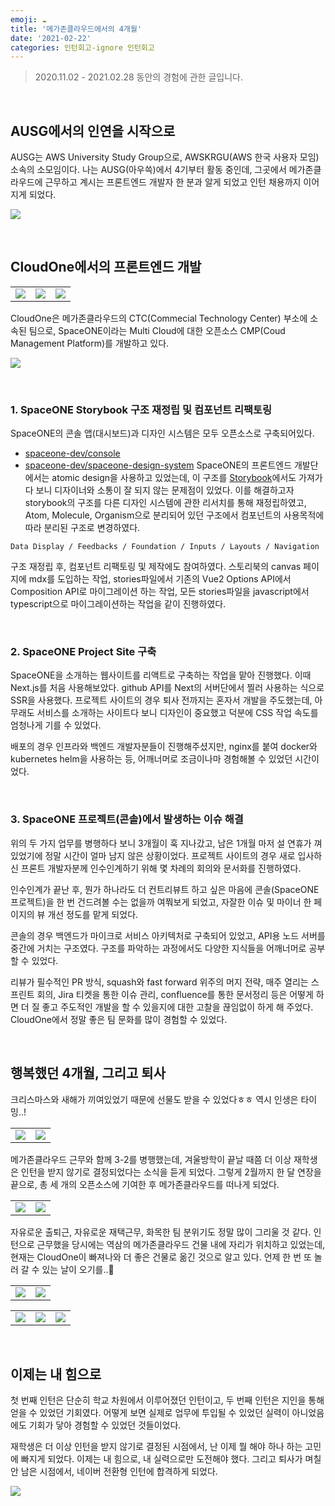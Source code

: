 ```yaml
---
emoji: ☁️
title: '메가존클라우드에서의 4개월'
date: '2021-02-22'
categories: 인턴회고-ignore 인턴회고
---
```


> 2020.11.02 - 2021.02.28 동안의 경험에 관한 글입니다.

&nbsp;

## AUSG에서의 인연을 시작으로

AUSG는 AWS University Study Group으로, AWSKRGU(AWS 한국 사용자 모임) 소속의 소모임이다. 나는 AUSG(아우쓱)에서 4기부터 활동 중인데, 그곳에서 메가존클라우드에 근무하고 계시는 프론트엔드 개발자 한 분과 알게 되었고 인턴 채용까지 이어지게 되었다.

![](2-0.png)

&nbsp;

## CloudOne에서의 프론트엔드 개발

| | | |
| - | - | - |
| ![](2-1.png) | ![](2-2.png) | ![](2-3.png) |


CloudOne은 메가존클라우드의 CTC(Commecial Technology Center) 부소에 소속된 팀으로, SpaceONE이라는 Multi Cloud에 대한 오픈소스 CMP(Coud Management Platform)를 개발하고 있다.

![](2-4.jpeg)

&nbsp;

### 1. SpaceONE Storybook 구조 재정립 및 컴포넌트 리팩토링

SpaceONE의 콘솔 앱(대시보드)과 디자인 시스템은 모두 오픈소스로 구축되어있다.
- [spaceone-dev/console](https://github.com/spaceone-dev/console)
- [spaceone-dev/spaceone-design-system](https://github.com/spaceone-dev/spaceone-design-system)
SpaceONE의 프론트엔드 개발단에서는 atomic design을 사용하고 있었는데, 이 구조를 [Storybook](https://storybook.developer.spaceone.dev/?path=/story/atoms-badges--default-case)에서도 가져가다 보니 디자이너와 소통이 잘 되지 않는 문제점이 있었다. 이를 해결하고자 storybook의 구조를 다른 디자인 시스템에 관한 리서치를 통해 재정립하였고, Atom, Molecule, Organism으로 분리되어 있던 구조에서 컴포넌트의 사용목적에 따라 분리된 구조로 변경하였다.

`Data Display / Feedbacks / Foundation / Inputs / Layouts / Navigation`

구조 재정립 후, 컴포넌트 리팩토링 및 제작에도 참여하였다. 스토리북의 canvas 페이지에 mdx를 도입하는 작업, stories파일에서 기존의 Vue2 Options API에서 Composition API로 마이그레이션 하는 작업, 모든 stories파일을 javascript에서 typescript으로 마이그레이션하는 작업을 같이 진행하였다.

&nbsp;

### 2. SpaceONE Project Site 구축

SpaceONE을 소개하는 웹사이트를 리액트로 구축하는 작업을 맡아 진행했다. 이때 Next.js를 처음 사용해보았다. github API를 Next의 서버단에서 찔러 사용하는 식으로 SSR을 사용했다. 프로젝트 사이트의 경우 퇴사 전까지는 혼자서 개발을 주도했는데, 아무래도 서비스를 소개하는 사이트다 보니 디자인이 중요했고 덕분에 CSS 작업 속도를 엄청나게 기를 수 있었다.

배포의 경우 인프라와 백엔드 개발자분들이 진행해주셨지만, nginx를 붙여 docker와 kubernetes helm을 사용하는 등, 어깨너머로 조금이나마 경험해볼 수 있었던 시간이었다.

&nbsp;

### 3. SpaceONE 프로젝트(콘솔)에서 발생하는 이슈 해결

위의 두 가지 업무를 병행하다 보니 3개월이 훅 지나갔고, 남은 1개월 마저 설 연휴가 껴있었기에 정말 시간이 얼마 남지 않은 상황이었다. 프로젝트 사이트의 경우 새로 입사하신 프론트 개발자분께 인수인계하기 위해 몇 차례의 회의와 문서화를 진행하였다.

인수인계가 끝난 후, 뭔가 하나라도 더 컨트리뷰트 하고 싶은 마음에 콘솔(SpaceONE 프로젝트)을 한 번 건드려볼 수는 없을까 여쭤보게 되었고, 자잘한 이슈 및 마이너 한 페이지의 뷰 개선 정도를 맡게 되었다.

콘솔의 경우 백엔드가 마이크로 서비스 아키텍처로 구축되어 있었고, API용 노드 서버를 중간에 거치는 구조였다. 구조를 파악하는 과정에서도 다양한 지식들을 어깨너머로 공부할 수 있었다.

리뷰가 필수적인 PR 방식, squash와 fast forward 위주의 머지 전략, 매주 열리는 스프린트 회의, Jira 티켓을 통한 이슈 관리, confluence를 통한 문서정리 등은 어떻게 하면 더 질 좋고 주도적인 개발을 할 수 있을지에 대한 고찰을 끊임없이 하게 해 주었다. CloudOne에서 정말 좋은 팀 문화를 많이 경험할 수 있었다.

&nbsp;

## 행복했던 4개월, 그리고 퇴사
 
크리스마스와 새해가 끼여있었기 때문에 선물도 받을 수 있었다ㅎㅎ 역시 인생은 타이밍..!

| | |
| - | - |
| ![](2-5.jpeg) | ![](2-6.jpeg) |

메가존클라우드 근무와 함께 3-2를 병행했는데, 겨울방학이 끝날 때쯤 더 이상 재학생은 인턴을 받지 않기로 결정되었다는 소식을 듣게 되었다. 그렇게 2월까지 한 달 연장을 끝으로, 총 세 개의 오픈소스에 기여한 후 메가존클라우드를 떠나게 되었다.

| | |
| - | - |
| ![](2-7.png) | ![](2-8.png) |

자유로운 출퇴근, 자유로운 재택근무, 화목한 팀 분위기도 정말 많이 그리울 것 같다. 인턴으로 근무했을 당시에는 역삼의 메가존클라우드 건물 내에 자리가 위치하고 있었는데, 현재는 CloudOne이 빠져나와 더 좋은 건물로 옮긴 것으로 알고 있다. 언제 한 번 또 놀러 갈 수 있는 날이 오기를..🥺

| | |
| - | - |
| ![](2-9.jpeg) | ![](2-10.png) |

| | | |
| - | - | - |
| ![](2-11.jpeg) | ![](2-12.png) | ![](2-13.png) |

&nbsp;

## 이제는 내 힘으로
 
첫 번째 인턴은 단순히 학교 차원에서 이루어졌던 인턴이고, 두 번째 인턴은 지인을 통해 얻을 수 있었던 기회였다. 어떻게 보면 실제로 업무에 투입될 수 있었던 실력이 아니었음에도 기회가 닿아 경험할 수 있었던 것들이었다.

재학생은 더 이상 인턴을 받지 않기로 결정된 시점에서, 난 이제 뭘 해야 하나 하는 고민에 빠지게 되었다. 이제는 내 힘으로, 내 실력으로만 도전해야 했다. 그리고 퇴사가 며칠 안 남은 시점에서, 네이버 전환형 인턴에 합격하게 되었다.

![](2-14.png)

```toc
```